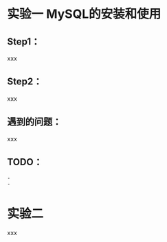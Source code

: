  # 实验一 MySQL的安装和使用

 ## Step1：
xxx
 ## Step2：
xxx
 ## 遇到的问题：

xxx

 ## TODO：

 	- 
 	- 

 # 实验二

xxx